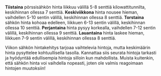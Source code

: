 **Tiistaina** pörssisähkön hinta liikkuu välillä 5-8 senttiä kilowattitunnilta, keskihinnan ollessa 7 senttiä. **Keskiviikkona** hinta nousee hieman, vaihdellen 5-10 sentin välillä, keskihinnan ollessa 8 senttiä. **Torstaina** sähkön hinta kohoaa edelleen, liikkuen 6-13 sentin välillä, keskihinnan ollessa 10 senttiä. **Perjantaina** hinta pysyy korkealla, vaihdellen 7-12 sentin välillä, keskihinnan ollessa 9 senttiä. **Lauantaina** hinta laskee hieman, liikkuen 7-9 sentin välillä, keskihinnan ollessa 8 senttiä.

Viikon sähkön hintakehitys tarjoaa vaihtelevia hintoja, mutta keskimäärin hinta pysyttelee kohtuullisella tasolla. Kannattaa siis seurata hintoja tarkasti ja hyödyntää edullisempia hintoja silloin kun mahdollista. Muista kuitenkin, että sähkön hinta voi vaihdella nopeasti, joten ole valmis reagoimaan hintojen muutoksiin!